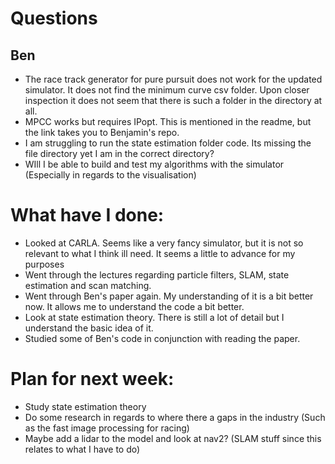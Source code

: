 # Questions
## Ben
- The race track generator for pure pursuit does not work for the updated simulator. It does not find the minimum curve csv folder. Upon closer inspection it does not seem that there is such a folder in the directory at all.
- MPCC works but requires IPopt. This is mentioned in the readme, but the link takes you to Benjamin's repo.
- I am struggling to run the state estimation folder code. Its missing the file directory yet I am in the correct directory?
- WIll I be able to build and test my algorithms with the simulator (Especially in regards to the visualisation)
# What have I done:
- Looked at CARLA. Seems like a very fancy simulator, but it is not so relevant to what I think ill need. It seems a little to advance for my purposes
- Went through the lectures regarding particle filters, SLAM, state estimation and scan matching.
- Went through Ben's paper again. My understanding of it is a bit better now. It allows me to understand the code a bit better.
- Look at state estimation theory. There is still a lot of detail but I understand the basic idea of it.
- Studied some of Ben's code in conjunction with reading the paper.

# Plan for next week:
- Study state estimation theory
 - Do some research in regards to where there a gaps in the industry (Such as the fast image processing for racing)
 - Maybe add a lidar to the model and look at nav2? (SLAM stuff since this relates to what I have to do)



